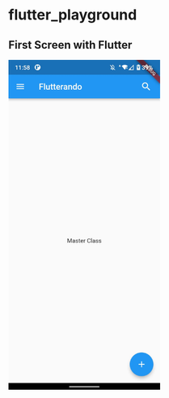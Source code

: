 # flutter_playground


## First Screen with Flutter

<img src="./assets/home.jpeg" alt="Home Page - Flutterando - Masterclass" width="300"/>